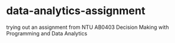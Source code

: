 # data-analytics-assignment

trying out an assignment from NTU AB0403 Decision Making with Programming and Data Analytics
